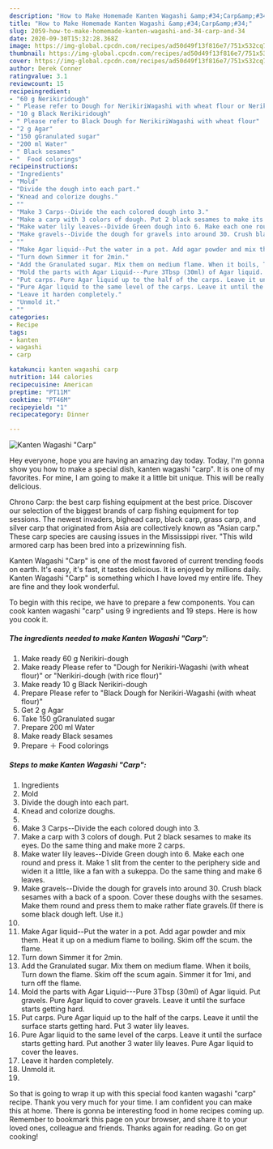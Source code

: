 ```yaml
---
description: "How to Make Homemade Kanten Wagashi &amp;#34;Carp&amp;#34;"
title: "How to Make Homemade Kanten Wagashi &amp;#34;Carp&amp;#34;"
slug: 2059-how-to-make-homemade-kanten-wagashi-and-34-carp-and-34
date: 2020-09-30T15:32:28.368Z
image: https://img-global.cpcdn.com/recipes/ad50d49f13f816e7/751x532cq70/kanten-wagashi-carp-recipe-main-photo.jpg
thumbnail: https://img-global.cpcdn.com/recipes/ad50d49f13f816e7/751x532cq70/kanten-wagashi-carp-recipe-main-photo.jpg
cover: https://img-global.cpcdn.com/recipes/ad50d49f13f816e7/751x532cq70/kanten-wagashi-carp-recipe-main-photo.jpg
author: Derek Conner
ratingvalue: 3.1
reviewcount: 15
recipeingredient:
- "60 g Nerikiridough"
- " Please refer to Dough for NerikiriWagashi with wheat flour or Nerikiridough with rice flour"
- "10 g Black Nerikiridough"
- " Please refer to Black Dough for NerikiriWagashi with wheat flour"
- "2 g Agar"
- "150 gGranulated sugar"
- "200 ml Water"
- " Black sesames"
- "  Food colorings"
recipeinstructions:
- "Ingredients"
- "Mold"
- "Divide the dough into each part."
- "Knead and colorize doughs."
- ""
- "Make 3 Carps--Divide the each colored dough into 3."
- "Make a carp with 3 colors of dough. Put 2 black sesames to make its eyes. Do the same thing and make more 2 carps."
- "Make water lily leaves--Divide Green dough into 6. Make each one round and press it. Make 1 slit from the center to the periphery side and widen it a little, like a fan with a sukeppa. Do the same thing and make 6 leaves."
- "Make gravels--Divide the dough for gravels into around 30. Crush black sesames with a back of a spoon. Cover these doughs with the sesames. Make them round and press them to make rather flate gravels.(If there is some black dough left. Use it.)"
- ""
- "Make Agar liquid--Put the water in a pot. Add agar powder and mix them. Heat it up on a medium flame to boiling. Skim off the scum. the flame."
- "Turn down Simmer it for 2min."
- "Add the Granulated sugar. Mix them on medium flame. When it boils, Turn down the flame. Skim off the scum again. Simmer it for 1mi, and turn off the flame."
- "Mold the parts with Agar Liquid---Pure 3Tbsp (30ml) of Agar liquid. Put gravels. Pure Agar liquid to cover gravels. Leave it until the surface starts getting hard."
- "Put carps. Pure Agar liquid up to the half of the carps. Leave it until the surface starts getting hard. Put 3 water lily leaves."
- "Pure Agar liquid to the same level of the carps. Leave it until the surface starts getting hard. Put another 3 water lily leaves. Pure Agar liquid to cover the leaves."
- "Leave it harden completely."
- "Unmold it."
- ""
categories:
- Recipe
tags:
- kanten
- wagashi
- carp

katakunci: kanten wagashi carp 
nutrition: 144 calories
recipecuisine: American
preptime: "PT11M"
cooktime: "PT46M"
recipeyield: "1"
recipecategory: Dinner

---
```



![Kanten Wagashi &#34;Carp&#34;](https://img-global.cpcdn.com/recipes/ad50d49f13f816e7/751x532cq70/kanten-wagashi-carp-recipe-main-photo.jpg)

Hey everyone, hope you are having an amazing day today. Today, I'm gonna show you how to make a special dish, kanten wagashi &#34;carp&#34;. It is one of my favorites. For mine, I am going to make it a little bit unique. This will be really delicious.

Chrono Carp: the best carp fishing equipment at the best price. Discover our selection of the biggest brands of carp fishing equipment for top sessions. The newest invaders, bighead carp, black carp, grass carp, and silver carp that originated from Asia are collectively known as &#34;Asian carp.&#34; These carp species are causing issues in the Mississippi river. &#34;This wild armored carp has been bred into a prizewinning fish.

Kanten Wagashi &#34;Carp&#34; is one of the most favored of current trending foods on earth. It's easy, it's fast, it tastes delicious. It is enjoyed by millions daily. Kanten Wagashi &#34;Carp&#34; is something which I have loved my entire life. They are fine and they look wonderful.


To begin with this recipe, we have to prepare a few components. You can cook kanten wagashi &#34;carp&#34; using 9 ingredients and 19 steps. Here is how you cook it.

<!--inarticleads1-->

##### The ingredients needed to make Kanten Wagashi &#34;Carp&#34;:

1. Make ready 60 g Nerikiri-dough
1. Make ready  Please refer to &#34;Dough for Nerikiri-Wagashi (with wheat flour)&#34; or &#34;Nerikiri-dough (with rice flour)&#34;
1. Make ready 10 g Black Nerikiri-dough
1. Prepare  Please refer to &#34;Black Dough for Nerikiri-Wagashi (with wheat flour)&#34;
1. Get 2 g Agar
1. Take 150 gGranulated sugar
1. Prepare 200 ml Water
1. Make ready  Black sesames
1. Prepare  ＋ Food colorings




<!--inarticleads2-->

##### Steps to make Kanten Wagashi &#34;Carp&#34;:

1. Ingredients
1. Mold
1. Divide the dough into each part.
1. Knead and colorize doughs.
1. 
1. Make 3 Carps--Divide the each colored dough into 3.
1. Make a carp with 3 colors of dough. Put 2 black sesames to make its eyes. Do the same thing and make more 2 carps.
1. Make water lily leaves--Divide Green dough into 6. Make each one round and press it. Make 1 slit from the center to the periphery side and widen it a little, like a fan with a sukeppa. Do the same thing and make 6 leaves.
1. Make gravels--Divide the dough for gravels into around 30. Crush black sesames with a back of a spoon. Cover these doughs with the sesames. Make them round and press them to make rather flate gravels.(If there is some black dough left. Use it.)
1. 
1. Make Agar liquid--Put the water in a pot. Add agar powder and mix them. Heat it up on a medium flame to boiling. Skim off the scum. the flame.
1. Turn down Simmer it for 2min.
1. Add the Granulated sugar. Mix them on medium flame. When it boils, Turn down the flame. Skim off the scum again. Simmer it for 1mi, and turn off the flame.
1. Mold the parts with Agar Liquid---Pure 3Tbsp (30ml) of Agar liquid. Put gravels. Pure Agar liquid to cover gravels. Leave it until the surface starts getting hard.
1. Put carps. Pure Agar liquid up to the half of the carps. Leave it until the surface starts getting hard. Put 3 water lily leaves.
1. Pure Agar liquid to the same level of the carps. Leave it until the surface starts getting hard. Put another 3 water lily leaves. Pure Agar liquid to cover the leaves.
1. Leave it harden completely.
1. Unmold it.
1. 




So that is going to wrap it up with this special food kanten wagashi &#34;carp&#34; recipe. Thank you very much for your time. I am confident you can make this at home. There is gonna be interesting food in home recipes coming up. Remember to bookmark this page on your browser, and share it to your loved ones, colleague and friends. Thanks again for reading. Go on get cooking!
